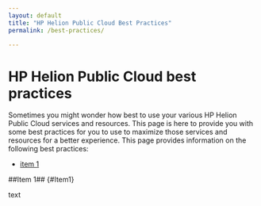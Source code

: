 ```yaml
---
layout: default
title: "HP Helion Public Cloud Best Practices"
permalink: /best-practices/

---
```

# HP Helion Public Cloud best practices

Sometimes you might wonder how best to use your various HP Helion Public Cloud services and resources.  This page is here to provide you with some best practices for you to use to maximize those services and resources for a better experience.  This page provides information on the following best practices:

* [item 1](#Item1)

##Item 1## {#Item1}

text
